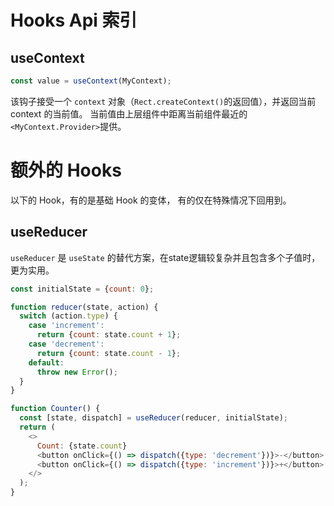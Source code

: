 <!--
 * @Author: zhangwu
 * @Date: 2022-04-20 11:53:05
 * @LastEditors: zhangwu
 * @LastEditTime: 2022-04-20 12:12:55
 * @Description: 请填写简介
-->
# Hooks Api 索引

## useContext

```javaScript
const value = useContext(MyContext);
```

该钩子接受一个 `context` 对象（`Rect.createContext()`的返回值），并返回当前 context 的当前值。 当前值由上层组件中距离当前组件最近的 `<MyContext.Provider>`提供。

# 额外的 Hooks

以下的 Hook，有的是基础 Hook 的变体， 有的仅在特殊情况下回用到。

## useReducer

`useReducer` 是 `useState` 的替代方案，在state逻辑较复杂并且包含多个子值时，更为实用。

```javaScript
const initialState = {count: 0};

function reducer(state, action) {
  switch (action.type) {
    case 'increment':
      return {count: state.count + 1};
    case 'decrement':
      return {count: state.count - 1};
    default:
      throw new Error();
  }
}

function Counter() {
  const [state, dispatch] = useReducer(reducer, initialState);
  return (
    <>
      Count: {state.count}
      <button onClick={() => dispatch({type: 'decrement'})}>-</button>
      <button onClick={() => dispatch({type: 'increment'})}>+</button>
    </>
  );
}
```
